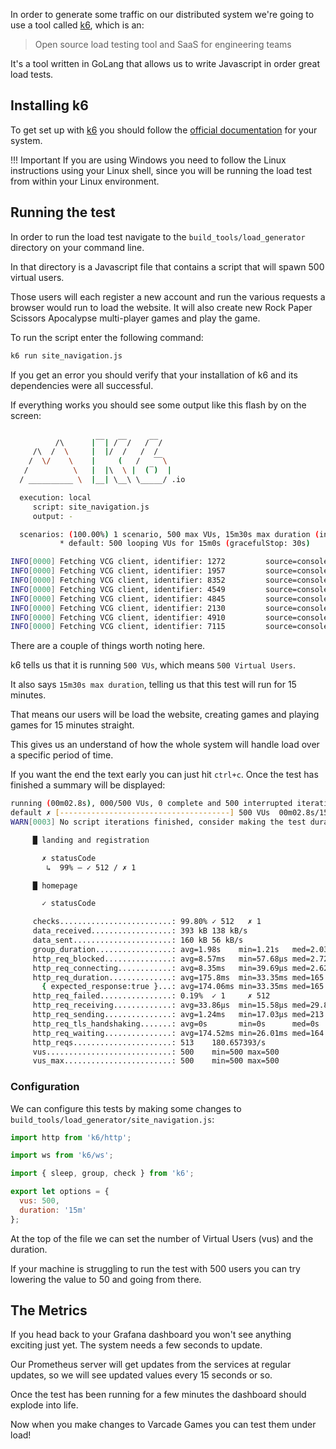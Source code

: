 In order to generate some traffic on our distributed system we're going to use a tool called [k6](https://k6.io/), which is an:

> Open source load testing tool and SaaS for engineering teams

It's a tool written in GoLang that allows us to write Javascript in order great load tests.

## Installing k6

To get set up with [k6](https://k6.io/) you should follow the [official documentation](https://k6.io/docs/getting-started/installation/) for your system.

!!! Important
    If you are using Windows you need to follow the Linux instructions using your Linux shell, since you will be running the load test from within your Linux environment.

## Running the test

In order to run the load test navigate to the `build_tools/load_generator` directory on your command line.

In that directory is a Javascript file that contains a script that will spawn 500 virtual users.

Those users will each register a new account and run the various requests a browser would run to load the website. It will also create new Rock Paper Scissors Apocalypse multi-player games and play the game.

To run the script enter the following command:

```bash
k6 run site_navigation.js
```

If you get an error you should verify that your installation of k6 and its dependencies were all successful.

If everything works you should see some output like this flash by on the screen:

```bash

          /\      |‾‾| /‾‾/   /‾‾/   
     /\  /  \     |  |/  /   /  /    
    /  \/    \    |     (   /   ‾‾\  
   /          \   |  |\  \ |  (‾)  | 
  / __________ \  |__| \__\ \_____/ .io

  execution: local
     script: site_navigation.js
     output: -

  scenarios: (100.00%) 1 scenario, 500 max VUs, 15m30s max duration (incl. graceful stop):
           * default: 500 looping VUs for 15m0s (gracefulStop: 30s)

INFO[0000] Fetching VCG client, identifier: 1272         source=console
INFO[0000] Fetching VCG client, identifier: 1957         source=console
INFO[0000] Fetching VCG client, identifier: 8352         source=console
INFO[0000] Fetching VCG client, identifier: 4549         source=console
INFO[0000] Fetching VCG client, identifier: 4845         source=console
INFO[0000] Fetching VCG client, identifier: 2130         source=console
INFO[0000] Fetching VCG client, identifier: 4910         source=console
INFO[0000] Fetching VCG client, identifier: 7115         source=console

```

There are a couple of things worth noting here. 

k6 tells us that it is running `500 VUs`, which means `500 Virtual Users`.

It also says `15m30s max duration`, telling us that this test will run for 15 minutes.

That means our users will be load the website, creating games and playing games for 15 minutes straight.

This gives us an understand of how the whole system will handle load over a specific period of time.

If you want the end the text early you can just hit `ctrl+c`. Once the test has finished a summary will be displayed:


```bash
running (00m02.8s), 000/500 VUs, 0 complete and 500 interrupted iterations
default ✗ [--------------------------------------] 500 VUs  00m02.8s/15m0s
WARN[0003] No script iterations finished, consider making the test duration longer 

     █ landing and registration

       ✗ statusCode
        ↳  99% — ✓ 512 / ✗ 1

     █ homepage

       ✓ statusCode

     checks.........................: 99.80% ✓ 512   ✗ 1    
     data_received..................: 393 kB 138 kB/s
     data_sent......................: 160 kB 56 kB/s
     group_duration.................: avg=1.98s    min=1.21s   med=2.03s    max=2.72s    p(90)=2.56s    p(95)=2.64s   
     http_req_blocked...............: avg=8.57ms   min=57.68µs med=2.72ms   max=35.66ms  p(90)=31.5ms   p(95)=33.75ms 
     http_req_connecting............: avg=8.35ms   min=39.69µs med=2.62ms   max=35.63ms  p(90)=31.45ms  p(95)=33.57ms 
     http_req_duration..............: avg=175.8ms  min=33.35ms med=165.71ms max=1.62s    p(90)=217.07ms p(95)=224.57ms
       { expected_response:true }...: avg=174.06ms min=33.35ms med=165.57ms max=1.62s    p(90)=217.05ms p(95)=224.44ms
     http_req_failed................: 0.19%  ✓ 1     ✗ 512  
     http_req_receiving.............: avg=33.86µs  min=15.58µs med=29.85µs  max=119.25µs p(90)=52.29µs  p(95)=60.46µs 
     http_req_sending...............: avg=1.24ms   min=17.03µs med=213.58µs max=48.79ms  p(90)=2.12ms   p(95)=9.78ms  
     http_req_tls_handshaking.......: avg=0s       min=0s      med=0s       max=0s       p(90)=0s       p(95)=0s      
     http_req_waiting...............: avg=174.52ms min=26.01ms med=164.44ms max=1.62s    p(90)=217.02ms p(95)=224.51ms
     http_reqs......................: 513    180.657393/s
     vus............................: 500    min=500 max=500
     vus_max........................: 500    min=500 max=500

```

### Configuration

We can configure this tests by making some changes to `build_tools/load_generator/site_navigation.js`:

```js
import http from 'k6/http';

import ws from 'k6/ws';

import { sleep, group, check } from 'k6';

export let options = {
  vus: 500,
  duration: '15m'
};
```

At the top of the file we can set the number of Virtual Users (vus) and the duration.

If your machine is struggling to run the test with 500 users you can try lowering the value to 50 and going from there.

## The Metrics

If you head back to your Grafana dashboard you won't see anything exciting just yet. The system needs a few seconds to update.

Our Prometheus server will get updates from the services at regular updates, so we will see updated values every 15 seconds or so.

Once the test has been running for a few minutes the dashboard should explode into life.

Now when you make changes to Varcade Games you can test them under load!